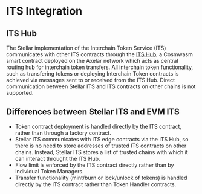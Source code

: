 # ITS Integration

## ITS Hub

The Stellar implementation of the Interchain Token Service (ITS) communicates with other ITS contracts through the [ITS Hub](https://docs.axelar.dev/dev/amplifier/its-hub/introduction/), a Cosmwasm smart contract deployed on the Axelar network which acts as central routing hub for interchain token transfers. All interchain token functionality, such as transfering tokens or deploying Interchain Token contracts is achieved via messages sent to or received from the ITS Hub. Direct communication between Stellar ITS and ITS contracts on other chains is not supported.

## Differences between Stellar ITS and EVM ITS

- Token contract deployment is handled directly by the ITS contract, rather than through a factory contract.
- Stellar ITS communicates with ITS edge contracts via the ITS Hub, so there is no need to store addresses of trusted ITS contracts on other chains. Instead, Stellar ITS stores a list of trusted chains with which it can interact throught the ITS Hub.
- Flow limit is enforced by the ITS contract directly rather than by individual Token Managers.
- Transfer functionality (mint/burn or lock/unlock of tokens) is handled directly by the ITS contract rather than Token Handler contracts.
